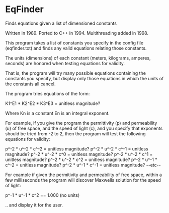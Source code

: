 # EqFinder
Finds equations given a list of dimensioned constants

Written in 1989. 
Ported to C++ in 1994.
Multithreading added in 1998.

This program takes a list of constants you specify in the config file (eqfinder.txt)
and finds any valid equations relating those constants.

The units (dimensions) of each constant (meters, kilograms, amperes,
seconds) are honored when testing equations for validity.

That is, the program will try many possible equations containing the
constants you specify, but display only those equations in
which the units of the constants all cancel.

The program tries equations of the form:

K1^E1  *  K2^E2  *  K3^E3 = unitless magnitude?

Where
Kn    is a constant
En    is an integral exponent.

For example, if you give the program the permittivity (p) and
permeability (u) of free space, and the speed of light (c), and
you specify that exponents should be tried from -2 to 2,
then the program will test the following equations for validity:

p^-2  *  u^-2  *  c^-2    =   unitless magnitude?
p^-2  *  u^-2  *  c^-1    =   unitless magnitude?
p^-2  *  u^-2  *  c^0     =   unitless magnitude?
p^-2  *  u^-2  *  c^1     =   unitless magnitude?
p^-2  *  u^-2  *  c^2     =   unitless magnitude?
p^-2  *  u^-1  *  c^-2    =   unitless magnitude?
p^-2  *  u^-1  *  c^-1    =   unitless magnitude?
 --etc--

For example if given the permitivity and permeability of free space, within a few milliseconds the program will discover Maxwells solution for the
speed of light:

p^-1  *  u^-1  *  c^2    ==   1.000 (no units)

.. and display it for the user.


